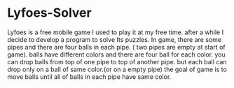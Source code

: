 # Lyfoes-Solver
Lyfoes is a free mobile game I used to play it at my free time. after a while I  decide to develop a program to solve Its puzzles.
In game, there are some pipes and there are four balls in each pipe. ( two pipes are empty at start of game). balls have different colors and there are four ball for each color. you can drop balls from top of one pipe to top of another pipe. but each ball can drop only on a ball of same color.(or on a empty pipe) the goal of game is to move balls until all of balls in each pipe have same color.

